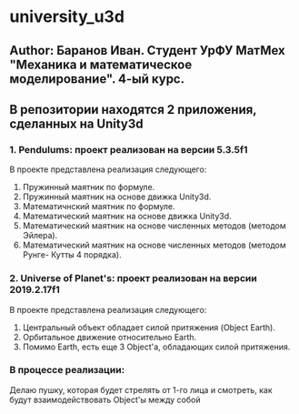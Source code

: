 # university_u3d
## Author: Баранов Иван. Студент УрФУ МатМех "Механика и математическое моделирование". 4-ый курс.

## В репозитории находятся 2 приложения, сделанных на Unity3d
### 1. Pendulums: проект реализован на версии 5.3.5f1
В проекте представлена реализация следующего:
1. Пружинный маятник по формуле.
2. Пружинный маятник на основе движка Unity3d.
3. Математичнский маятник по формуле.
4. Математический маятник на основе движка Unity3d.
5. Математический маятник на основе численных методов (методом Эйлера).
6. Математический маятник на основе численных методов (методом Рунге- Кутты 4 порядка).
### 2. Universe of Planet's: проект реализован на версии 2019.2.17f1
В проекте представлена реализация следующего:
1. Центральный объект обладает силой притяжения (Object Earth).
2. Орбитальное движение относительно Earth.
3. Помимо Earth, есть еще 3 Object'а, обладающих силой притяжения.
### В процессе реализации:
Делаю пушку, которая будет стрелять от 1-го лица и смотреть, как будут взаимодействовать Object'ы между собой
